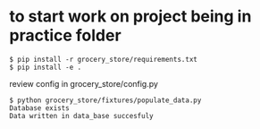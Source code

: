 # to start work on project being in practice folder

    $ pip install -r grocery_store/requirements.txt
    $ pip install -e .

review config in grocery_store/config.py

    $ python grocery_store/fixtures/populate_data.py
    Database exists
    Data written in data_base succesfuly

